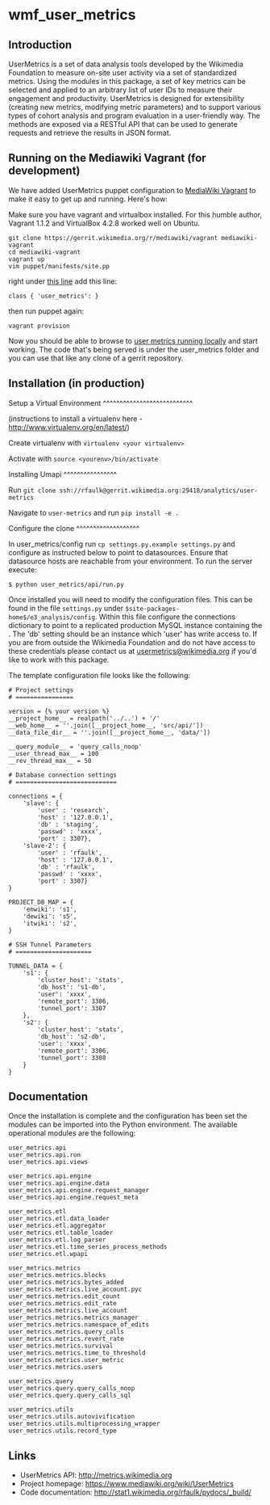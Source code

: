 wmf_user_metrics
================


Introduction
------------

UserMetrics is a set of data analysis tools developed by the Wikimedia Foundation to measure on-site user activity via a set of standardized metrics. Using the modules in this package, a set of key metrics can be selected and applied to an arbitrary list of user IDs to measure their engagement and productivity. UserMetrics is designed for extensibility (creating new metrics, modifying metric parameters) and to support various types of cohort analysis and program evaluation in a user-friendly way. The methods are exposed via a RESTful API that can be used to generate requests and retrieve the results in JSON format.


Running on the Mediawiki Vagrant (for development)
--------------------------------------------------

We have added UserMetrics puppet configuration to [MediaWiki Vagrant][mediawiki_vagrant] to make it easy to get up and running.  Here's how:

Make sure you have vagrant and virtualbox installed.  For this humble author, Vagrant 1.1.2 and VirtualBox 4.2.8 worked well on Ubuntu.

    git clone https://gerrit.wikimedia.org/r/mediawiki/vagrant mediawiki-vagrant
    cd mediawiki-vagrant
    vagrant up
    vim puppet/manifests/site.pp

right under [this line][line_in_site_pp] add this line:

    class { 'user_metrics': }

then run puppet again:

    vagrant provision

Now you should be able to browse to [user metrics running locally][local_vagrant_user_metrics_server] and start working.  The code that's being served is under the user\_metrics folder and you can use that like any clone of a gerrit repository.


Installation (in production)
----------------------------

Setup a Virtual Environment
^^^^^^^^^^^^^^^^^^^^^^^^^^^

(instructions to install a virtualenv here - http://www.virtualenv.org/en/latest/)

Create virtualenv with `virtualenv <your virtualenv>`

Activate with `source <yourenv>/bin/activate`
 

Installing Umapi
^^^^^^^^^^^^^^^^

Run `git clone ssh://rfaulk@gerrit.wikimedia.org:29418/analytics/user-metrics`

Navigate to `user-metrics` and run `pip install -e .`


Configure the clone
^^^^^^^^^^^^^^^^^^^

In user_metrics/config run `cp settings.py.example settings.py` and configure as instructed below to point to datasources. Ensure that
datasource hosts are reachable from your environment.  To run the server execute:

	$ python user_metrics/api/run.py

Once installed you will need to modify the configuration files.  This
can be found in the file `settings.py` under
`$site-packages-home$/e3_analysis/config`.  Within this file configure
the connections dictionary to point to a replicated production MySQL instance
containing the .  The 'db' setting should be an instance which 'user' has write
access to.  If you are from outside the Wikimedia Foundation and do not have
access to these credentials please contact us at usermetrics@wikimedia.org if you'd
like to work with this package.

The template configuration file looks like the following:

    # Project settings
    # ================
    
    version = {% your version %}
    __project_home__ = realpath('../..') + '/'
    __web_home__ = ''.join([__project_home__, 'src/api/'])
    __data_file_dir__ = ''.join([__project_home__, 'data/'])

    __query_module__ = 'query_calls_noop'
    __user_thread_max__ = 100
    __rev_thread_max__ = 50

    # Database connection settings
    # ============================

    connections = {
        'slave': {
            'user' : 'research',
            'host' : '127.0.0.1',
            'db' : 'staging',
            'passwd' : 'xxxx',
            'port' : 3307},
        'slave-2': {
            'user' : 'rfaulk',
            'host' : '127.0.0.1',
            'db' : 'rfaulk',
            'passwd' : 'xxxx',
            'port' : 3307}
    }

    PROJECT_DB_MAP = {
        'enwiki': 's1',
        'dewiki': 's5',
        'itwiki': 's2',
    }

    # SSH Tunnel Parameters
    # =====================

    TUNNEL_DATA = {
        's1': {
            'cluster_host': 'stats',
            'db_host': 's1-db',
            'user': 'xxxx',
            'remote_port': 3306,
            'tunnel_port': 3307
        },
        's2': {
            'cluster_host': 'stats',
            'db_host': 's2-db',
            'user': 'xxxx',
            'remote_port': 3306,
            'tunnel_port': 3308
        }
    }

Documentation
-------------

Once the installation is complete and the configuration has been set the
modules can be imported into the Python environment.  The available
operational modules are the following:

    user_metrics.api
    user_metrics.api.run
    user_metrics.api.views

    user_metrics.api.engine
    user_metrics.api.engine.data
    user_metrics.api.engine.request_manager
    user_metrics.api.engine.request_meta

    user_metrics.etl
    user_metrics.etl.data_loader
    user_metrics.etl.aggregator
    user_metrics.etl.table_loader
    user_metrics.etl.log_parser
    user_metrics.etl.time_series_process_methods
    user_metrics.etl.wpapi

    user_metrics.metrics
    user_metrics.metrics.blocks
    user_metrics.metrics.bytes_added
    user_metrics.metrics.live_account.pyc
    user_metrics.metrics.edit_count
    user_metrics.metrics.edit_rate
    user_metrics.metrics.live_account
    user_metrics.metrics.metrics_manager
    user_metrics.metrics.namespace_of_edits
    user_metrics.metrics.query_calls
    user_metrics.metrics.revert_rate
    user_metrics.metrics.survival
    user_metrics.metrics.time_to_threshold
    user_metrics.metrics.user_metric
    user_metrics.metrics.users

    user_metrics.query
    user_metrics.query.query_calls_noop
    user_metrics.query.query_calls_sql

    user_metrics.utils
    user_metrics.utils.autovivification
    user_metrics.utils.multiprocessing_wrapper
    user_metrics.utils.record_type


Links
-----

- UserMetrics API: http://metrics.wikimedia.org
- Project homepage: https://www.mediawiki.org/wiki/UserMetrics
- Code documentation: http://stat1.wikimedia.org/rfaulk/pydocs/_build/


[mediawiki_vagrant]: https://github.com/wikimedia/mediawiki-vagrant "MediaWiki Vagrant on GitHub"
[line_in_site_pp]: https://github.com/wikimedia/mediawiki-vagrant/blob/53ee094f122dd58c61eae7c7de453e09051d309d/puppet/manifests/site.pp#L54 "class { 'mediawiki': }"
[local_vagrant_user_metrics_server]: 10.11.12.13:8182 "Local User Metrics Server"
